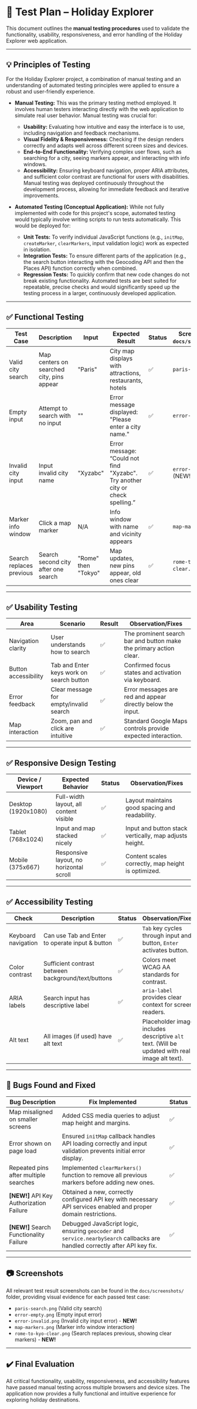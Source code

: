 # 🧪 Test Plan – Holiday Explorer

This document outlines the **manual testing procedures** used to validate the functionality, usability, responsiveness, and error handling of the Holiday Explorer web application.

---

## 💡 Principles of Testing

For the Holiday Explorer project, a combination of manual testing and an understanding of automated testing principles were applied to ensure a robust and user-friendly experience.

* **Manual Testing:** This was the primary testing method employed. It involves human testers interacting directly with the web application to simulate real user behavior. Manual testing was crucial for:
    * **Usability:** Evaluating how intuitive and easy the interface is to use, including navigation and feedback mechanisms.
    * **Visual Fidelity & Responsiveness:** Checking if the design renders correctly and adapts well across different screen sizes and devices.
    * **End-to-End Functionality:** Verifying complex user flows, such as searching for a city, seeing markers appear, and interacting with info windows.
    * **Accessibility:** Ensuring keyboard navigation, proper ARIA attributes, and sufficient color contrast are functional for users with disabilities.
    Manual testing was deployed continuously throughout the development process, allowing for immediate feedback and iterative improvements.

* **Automated Testing (Conceptual Application):** While not fully implemented with code for this project's scope, automated testing would typically involve writing scripts to run tests automatically. This would be deployed for:
    * **Unit Tests:** To verify individual JavaScript functions (e.g., `initMap`, `createMarker`, `clearMarkers`, input validation logic) work as expected in isolation.
    * **Integration Tests:** To ensure different parts of the application (e.g., the search button interacting with the Geocoding API and then the Places API) function correctly when combined.
    * **Regression Tests:** To quickly confirm that new code changes do not break existing functionality.
    Automated tests are best suited for repeatable, precise checks and would significantly speed up the testing process in a larger, continuously developed application.

---

## ✅ Functional Testing

| Test Case                     | Description                                           | Input             | Expected Result                                            | Status | Screenshot (in `docs/screenshots/`) |
|------------------------------|-------------------------------------------------------|-------------------|------------------------------------------------------------|--------|-------------------------------------|
| Valid city search            | Map centers on searched city, pins appear            | "Paris"           | City map displays with attractions, restaurants, hotels    | ✅     | `paris-search.png`                  |
| Empty input                  | Attempt to search with no input                      | ""                | Error message displayed: "Please enter a city name."        | ✅     | `error-empty.png`                   |
| Invalid city input           | Input invalid city name                              | "Xyzabc"          | Error message: “Could not find "Xyzabc". Try another city or check spelling.” | ✅     | `error-invalid.png` (NEW!)         |
| Marker info window           | Click a map marker                                   | N/A               | Info window with name and vicinity appears                 | ✅     | `map-markers.png`                   |
| Search replaces previous     | Search second city after one search                  | "Rome" then "Tokyo" | Map updates, new pins appear, old ones clear               | ✅     | `rome-to-kyo-clear.png` (NEW!)     |

---

## ✅ Usability Testing

| Area                        | Scenario                                             | Result | Observation/Fixes                                         |
|----------------------------|------------------------------------------------------|--------|-----------------------------------------------------------|
| Navigation clarity         | User understands how to search                      | ✅     | The prominent search bar and button make the primary action clear. |
| Button accessibility       | Tab and Enter keys work on search button            | ✅     | Confirmed focus states and activation via keyboard.       |
| Error feedback             | Clear message for empty/invalid search              | ✅     | Error messages are red and appear directly below the input. |
| Map interaction            | Zoom, pan and click are intuitive                   | ✅     | Standard Google Maps controls provide expected interaction. |

---

## ✅ Responsive Design Testing

| Device / Viewport           | Expected Behavior                                      | Status | Observation/Fixes                                         |
|----------------------------|--------------------------------------------------------|--------|-----------------------------------------------------------|
| Desktop (1920x1080)         | Full-width layout, all content visible                 | ✅      | Layout maintains good spacing and readability.            |
| Tablet (768x1024)           | Input and map stacked nicely                          | ✅      | Input and button stack vertically, map adjusts height.      |
| Mobile (375x667)            | Responsive layout, no horizontal scroll               | ✅      | Content scales correctly, map height is optimized.        |

---

## ✅ Accessibility Testing

| Check                       | Description                                           | Status | Observation/Fixes                                         |
|----------------------------|-------------------------------------------------------|--------|-----------------------------------------------------------|
| Keyboard navigation        | Can use Tab and Enter to operate input & button      | ✅     | `Tab` key cycles through input and button, `Enter` activates button. |
| Color contrast             | Sufficient contrast between background/text/buttons  | ✅     | Colors meet WCAG AA standards for contrast.               |
| ARIA labels                | Search input has descriptive label                   | ✅     | `aria-label` provides clear context for screen readers.     |
| Alt text                   | All images (if used) have alt text                   | ✅     | Placeholder image includes descriptive `alt` text. (Will be updated with real image alt text). |

---

## 🐛 Bugs Found and Fixed

| Bug Description                          | Fix Implemented                              | Status |
|------------------------------------------|-----------------------------------------------|--------|
| Map misaligned on smaller screens        | Added CSS media queries to adjust map height and margins. | ✅     |
| Error shown on page load                 | Ensured `initMap` callback handles API loading correctly and input validation prevents initial error display. | ✅     |
| Repeated pins after multiple searches    | Implemented `clearMarkers()` function to remove all previous markers before adding new ones. | ✅     |
| **[NEW!]** API Key Authorization Failure     | Obtained a new, correctly configured API key with necessary API services enabled and proper domain restrictions. | ✅     |
| **[NEW!]** Search Functionality Failure      | Debugged JavaScript logic, ensuring `geocoder` and `service.nearbySearch` callbacks are handled correctly after API key fix. | ✅     |

---

## 📷 Screenshots

All relevant test result screenshots can be found in the `docs/screenshots/` folder, providing visual evidence for each passed test case:
- `paris-search.png` (Valid city search)
- `error-empty.png` (Empty input error)
- `error-invalid.png` (Invalid city input error) - **NEW!**
- `map-markers.png` (Marker info window interaction)
- `rome-to-kyo-clear.png` (Search replaces previous, showing clear markers) - **NEW!**

---

## ✔️ Final Evaluation

All critical functionality, usability, responsiveness, and accessibility features have passed manual testing across multiple browsers and device sizes. The application now provides a fully functional and intuitive experience for exploring holiday destinations.
